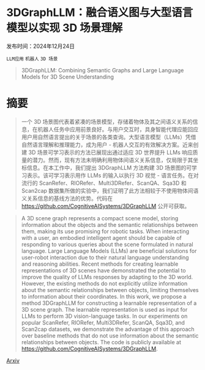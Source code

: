 # 3DGraphLLM：融合语义图与大型语言模型以实现 3D 场景理解

发布时间：2024年12月24日

`LLM应用` `机器人` `3D 场景`

> 3DGraphLLM: Combining Semantic Graphs and Large Language Models for 3D Scene Understanding

# 摘要

> 一个 3D 场景图代表着紧凑的场景模型，存储着物体及其之间语义关系的信息，在机器人任务中应用前景良好。与用户交互时，具身智能代理应能回应用户用自然语言提出的关于场景的各类查询。大型语言模型（LLMs）凭借自然语言理解和推理能力，成为用户 - 机器人交互的有效解决方案。近来创建 3D 场景可学习表示的方法已展现出通过适应 3D 世界提升 LLMs 响应质量的潜力。然而，现有方法未明确利用物体间语义关系信息，仅局限于其坐标信息。在本工作中，我们提出 3DGraphLLM 方法构建 3D 场景图的可学习表示。该可学习表示用作 LLMs 的输入以执行 3D 视觉 - 语言任务。在对流行的 ScanRefer、RIORefer、Multi3DRefer、ScanQA、Sqa3D 和 Scan2cap 数据集所做的实验中，我们证明了此方法相较于不使用物体间语义关系信息的基线方法的优势。代码在 https://github.com/CognitiveAISystems/3DGraphLLM 公开可获取。

> A 3D scene graph represents a compact scene model, storing information about the objects and the semantic relationships between them, making its use promising for robotic tasks. When interacting with a user, an embodied intelligent agent should be capable of responding to various queries about the scene formulated in natural language. Large Language Models (LLMs) are beneficial solutions for user-robot interaction due to their natural language understanding and reasoning abilities. Recent methods for creating learnable representations of 3D scenes have demonstrated the potential to improve the quality of LLMs responses by adapting to the 3D world. However, the existing methods do not explicitly utilize information about the semantic relationships between objects, limiting themselves to information about their coordinates. In this work, we propose a method 3DGraphLLM for constructing a learnable representation of a 3D scene graph. The learnable representation is used as input for LLMs to perform 3D vision-language tasks. In our experiments on popular ScanRefer, RIORefer, Multi3DRefer, ScanQA, Sqa3D, and Scan2cap datasets, we demonstrate the advantage of this approach over baseline methods that do not use information about the semantic relationships between objects. The code is publicly available at https://github.com/CognitiveAISystems/3DGraphLLM.

[Arxiv](https://arxiv.org/abs/2412.18450)